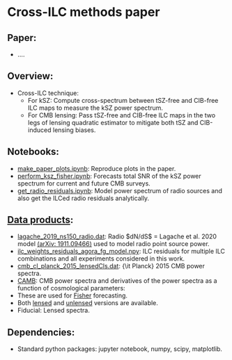 # Cross-ILC methods paper

## Paper:
* ....

## Overview:
* Cross-ILC technique:
  * For kSZ: Compute cross-spectrum between tSZ-free and CIB-free ILC maps to measure the kSZ power spectrum.
  * For CMB lensing: Pass tSZ-free and CIB-free ILC maps in the two legs of lensing quadratic estimator to mitigate both tSZ and CIB-induced lensing biases.
  
## Notebooks:
* [make_paper_plots.ipynb](https://github.com/sriniraghunathan/cross_ilc_methods_paper/blob/main/make_paper_plots.ipynb): Reproduce plots in the paper.
* [perform_ksz_fisher.ipynb](https://github.com/sriniraghunathan/cross_ilc_methods_paper/blob/main/perform_ksz_fisher.ipynb): Forecasts total SNR of the kSZ power spectrum for current and future CMB surveys.
* [get_radio_residuals.ipynb](https://github.com/sriniraghunathan/cross_ilc_methods_paper/blob/main/get_radio_residuals.ipynb): Model power spectrum of radio sources and also get the ILCed radio residuals analytically.

## [Data products](https://github.com/sriniraghunathan/cross_ilc_methods_paper/tree/main/publish/data):
* [lagache_2019_ns150_radio.dat](https://github.com/sriniraghunathan/cross_ilc_methods_paper/blob/main/publish/data/lagache_2019_ns150_radio.dat): Radio \$dN/dS$ = Lagache et al. 2020 model [(arXiv: 1911.09466)](https://arxiv.org/abs/1911.09466) used to model radio point source power.
* [ilc_weights_residuals_agora_fg_model.npy](https://github.com/sriniraghunathan/cross_ilc_methods_paper/blob/main/publish/data/ilc_weights_residuals_agora_fg_model.npy): ILC residuals for multiple ILC combinations and all experiments considered in this work.
* [cmb_cl_planck_2015_lensedCls.dat](https://github.com/sriniraghunathan/cross_ilc_methods_paper/blob/main/publish/data/cmb_cl_planck_2015_lensedCls.dat): {\it Planck} 2015 CMB power spectra.
* [CAMB](https://github.com/sriniraghunathan/cross_ilc_methods_paper/tree/main/publish/data/CAMB): CMB power spectra and derivatives of the power spectra as a function of cosmological parameters:
 * These are used for [Fisher](https://github.com/sriniraghunathan/cross_ilc_methods_paper/blob/main/perform_ksz_fisher.ipynb) forecasting.
 * Both [lensed](https://github.com/sriniraghunathan/cross_ilc_methods_paper/blob/main/publish/data/CAMB/cmb_spectra_lensed.txt) and [unlensed](https://github.com/sriniraghunathan/cross_ilc_methods_paper/blob/main/publish/data/CAMB/cmb_spectra_unlensed.txt) versions are available.
 * Fiducial: Lensed spectra.

## Dependencies:
* Standard python packages: jupyter notebook, numpy, scipy, matplotlib.
